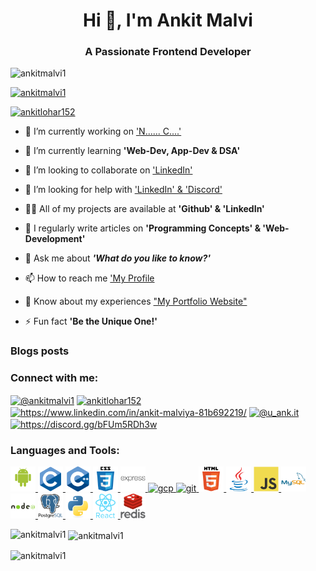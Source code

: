 <h1 align="center">Hi 👋, I'm Ankit Malvi</h1>
<h3 align="center">A Passionate Frontend Developer</h3>

<p align="left"> <img src="https://komarev.com/ghpvc/?username=ankitmalvi1&label=Profile%20views&color=0e75b6&style=flat" alt="ankitmalvi1" /> </p>

<p align="left"> <a href="https://github.com/ryo-ma/github-profile-trophy"><img src="https://github-profile-trophy.vercel.app/?username=ankitmalvi1" alt="ankitmalvi1" /></a> </p>

<p align="left"> <a href="https://twitter.com/ankitlohar152" target="blank"><img src="https://img.shields.io/twitter/follow/ankitlohar152?logo=twitter&style=for-the-badge" alt="ankitlohar152" /></a> </p>

- 🔭 I’m currently working on ['N...... C....'](https://github.com/AnkitMalvi1)

- 🌱 I’m currently learning **'Web-Dev, App-Dev & DSA'**

- 👯 I’m looking to collaborate on ['LinkedIn'](https://www.linkedin.com/in/ankit-malviya-81b692219/)

- 🤝 I’m looking for help with ['LinkedIn' & 'Discord'](https://discord.gg/bFUm5RDh3w)

- 👨‍💻 All of my projects are available at **'Github' & 'LinkedIn'**

- 📝 I regularly write articles on **'Programming Concepts' & 'Web-Development'**

- 💬 Ask me about ***'What do you like to know?'***

- 📫 How to reach me ['My Profile](https://www.linkedin.com/in/ankit-malviya-81b692219/)

- 📄 Know about my experiences ["My Portfolio Website"](https://bit.ly/3vxt1sx)

- ⚡ Fun fact **'Be the Unique One!'**

### Blogs posts
<!-- BLOG-POST-LIST:START -->
<!-- BLOG-POST-LIST:END -->

<h3 align="left">Connect with me:</h3>
<p align="left">
<a href="https://dev.to/@ankitmalvi1" target="blank"><img align="center" src="https://raw.githubusercontent.com/rahuldkjain/github-profile-readme-generator/master/src/images/icons/Social/devto.svg" alt="@ankitmalvi1" height="30" width="40" /></a>
<a href="https://twitter.com/ankitlohar152" target="blank"><img align="center" src="https://raw.githubusercontent.com/rahuldkjain/github-profile-readme-generator/master/src/images/icons/Social/twitter.svg" alt="ankitlohar152" height="30" width="40" /></a>
<a href="https://linkedin.com/in/https://www.linkedin.com/in/ankit-malviya-81b692219/" target="blank"><img align="center" src="https://raw.githubusercontent.com/rahuldkjain/github-profile-readme-generator/master/src/images/icons/Social/linked-in-alt.svg" alt="https://www.linkedin.com/in/ankit-malviya-81b692219/" height="30" width="40" /></a>
<a href="https://instagram.com/@u_ank.it" target="blank"><img align="center" src="https://raw.githubusercontent.com/rahuldkjain/github-profile-readme-generator/master/src/images/icons/Social/instagram.svg" alt="@u_ank.it" height="30" width="40" /></a>
<a href="https://discord.gg/https://discord.gg/bFUm5RDh3w" target="blank"><img align="center" src="https://raw.githubusercontent.com/rahuldkjain/github-profile-readme-generator/master/src/images/icons/Social/discord.svg" alt="https://discord.gg/bFUm5RDh3w" height="30" width="40" /></a>
</p>

<h3 align="left">Languages and Tools:</h3>
<p align="left"> <a href="https://developer.android.com" target="_blank" rel="noreferrer"> <img src="https://raw.githubusercontent.com/devicons/devicon/master/icons/android/android-original-wordmark.svg" alt="android" width="40" height="40"/> </a> <a href="https://getbootstrap.com" target="_blank" rel="noreferrer">  </a> <a href="https://www.cprogramming.com/" target="_blank" rel="noreferrer"> <img src="https://raw.githubusercontent.com/devicons/devicon/master/icons/c/c-original.svg" alt="c" width="40" height="40"/> </a> <a href="https://www.w3schools.com/cpp/" target="_blank" rel="noreferrer"> <img src="https://raw.githubusercontent.com/devicons/devicon/master/icons/cplusplus/cplusplus-original.svg" alt="cplusplus" width="40" height="40"/> </a> <a href="https://www.w3schools.com/css/" target="_blank" rel="noreferrer"> <img src="https://raw.githubusercontent.com/devicons/devicon/master/icons/css3/css3-original-wordmark.svg" alt="css3" width="40" height="40"/> </a> <a href="https://expressjs.com" target="_blank" rel="noreferrer"> <img src="https://raw.githubusercontent.com/devicons/devicon/master/icons/express/express-original-wordmark.svg" alt="express" width="40" height="40"/> </a> <a href="https://www.figma.com/" target="_blank" rel="noreferrer"> </a> <a href="https://cloud.google.com" target="_blank" rel="noreferrer"> <img src="https://www.vectorlogo.zone/logos/google_cloud/google_cloud-icon.svg" alt="gcp" width="40" height="40"/> </a> <a href="https://git-scm.com/" target="_blank" rel="noreferrer"> <img src="https://www.vectorlogo.zone/logos/git-scm/git-scm-icon.svg" alt="git" width="40" height="40"/> </a> <a href="https://www.w3.org/html/" target="_blank" rel="noreferrer"> <img src="https://raw.githubusercontent.com/devicons/devicon/master/icons/html5/html5-original-wordmark.svg" alt="html5" width="40" height="40"/> </a> <a href="https://www.java.com" target="_blank" rel="noreferrer"> <img src="https://raw.githubusercontent.com/devicons/devicon/master/icons/java/java-original.svg" alt="java" width="40" height="40"/> </a> <a href="https://developer.mozilla.org/en-US/docs/Web/JavaScript" target="_blank" rel="noreferrer"> <img src="https://raw.githubusercontent.com/devicons/devicon/master/icons/javascript/javascript-original.svg" alt="javascript" width="40" height="40"/> </a> <a href="https://www.mysql.com/" target="_blank" rel="noreferrer"> <img src="https://raw.githubusercontent.com/devicons/devicon/master/icons/mysql/mysql-original-wordmark.svg" alt="mysql" width="40" height="40"/> </a> <a href="https://nodejs.org" target="_blank" rel="noreferrer"> <img src="https://raw.githubusercontent.com/devicons/devicon/master/icons/nodejs/nodejs-original-wordmark.svg" alt="nodejs" width="40" height="40"/> </a> <a href="https://www.photoshop.com/en" target="_blank" rel="noreferrer"> </a> <a href="https://www.postgresql.org" target="_blank" rel="noreferrer"> <img src="https://raw.githubusercontent.com/devicons/devicon/master/icons/postgresql/postgresql-original-wordmark.svg" alt="postgresql" width="40" height="40"/> </a> <a href="https://www.python.org" target="_blank" rel="noreferrer"> <img src="https://raw.githubusercontent.com/devicons/devicon/master/icons/python/python-original.svg" alt="python" width="40" height="40"/> </a> <a href="https://reactjs.org/" target="_blank" rel="noreferrer"> <img src="https://raw.githubusercontent.com/devicons/devicon/master/icons/react/react-original-wordmark.svg" alt="react" width="40" height="40"/> </a> <a href="https://redis.io" target="_blank" rel="noreferrer"> <img src="https://raw.githubusercontent.com/devicons/devicon/master/icons/redis/redis-original-wordmark.svg" alt="redis" width="40" height="40"/> </a> </p>

<p><img align="left" src="https://github-readme-stats.vercel.app/api/top-langs?username=ankitmalvi1&show_icons=true&locale=en&layout=compact" alt="ankitmalvi1" /></p>

<p>&nbsp;<img align="center" src="https://github-readme-stats.vercel.app/api?username=ankitmalvi1&show_icons=true&locale=en" alt="ankitmalvi1" /></p>

<p><img align="center" src="https://github-readme-streak-stats.herokuapp.com/?user=ankitmalvi1&" alt="ankitmalvi1" /></p>
